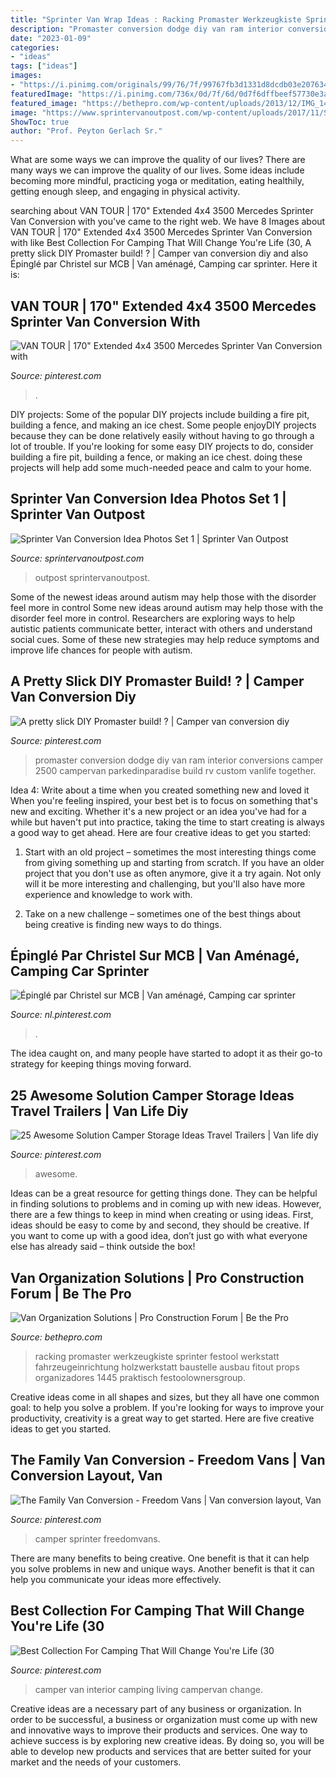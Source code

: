 ```yaml
---
title: "Sprinter Van Wrap Ideas : Racking Promaster Werkzeugkiste Sprinter Festool Werkstatt Fahrzeugeinrichtung Holzwerkstatt Baustelle Ausbau Fitout Props Organizadores 1445 Praktisch Festoolownersgroup"
description: "Promaster conversion dodge diy van ram interior conversions camper 2500 campervan parkedinparadise build rv custom vanlife together"
date: "2023-01-09"
categories:
- "ideas"
tags: ["ideas"]
images:
- "https://i.pinimg.com/originals/99/76/7f/99767fb3d1331d8dcdb03e207634042f.jpg"
featuredImage: "https://i.pinimg.com/736x/0d/7f/6d/0d7f6dffbeef57730e3a79dd2443acd5.jpg"
featured_image: "https://bethepro.com/wp-content/uploads/2013/12/IMG_1445.jpg"
image: "https://www.sprintervanoutpost.com/wp-content/uploads/2017/11/Sprinter-van-camper-van-conversion-ideas-set1-4-e1510954126818.jpg"
ShowToc: true
author: "Prof. Peyton Gerlach Sr."
---
```



What are some ways we can improve the quality of our lives?
There are many ways we can improve the quality of our lives. Some ideas include becoming more mindful, practicing yoga or meditation, eating healthily, getting enough sleep, and engaging in physical activity.

	

		
searching about VAN TOUR | 170&quot; Extended 4x4 3500 Mercedes Sprinter Van Conversion with you've came to the right web. We have 8 Images about VAN TOUR | 170&quot; Extended 4x4 3500 Mercedes Sprinter Van Conversion with like Best Collection For Camping That Will Change You&#039;re Life (30, A pretty slick DIY Promaster build! ? | Camper van conversion diy and also Épinglé par Christel sur MCB | Van aménagé, Camping car sprinter. Here it is:
		
    
## VAN TOUR | 170&quot; Extended 4x4 3500 Mercedes Sprinter Van Conversion With

<img loading=lazy src="https://i.pinimg.com/736x/21/8e/31/218e313745bf10280b27b6edf68ed3e7.jpg" onerror="this.onerror=null;this.src='https://tse3.mm.bing.net/th?id=OIP.hf83kqifv1Q6ojYCHpSk9QHaJ4&amp;pid=15.1';" alt="VAN TOUR | 170&quot; Extended 4x4 3500 Mercedes Sprinter Van Conversion with">

_Source: pinterest.com_

>. 

	

DIY projects: Some of the popular DIY projects include building a fire pit, building a fence, and making an ice chest.
Some people enjoyDIY projects because they can be done relatively easily without having to go through a lot of trouble. If you're looking for some easy DIY projects to do, consider building a fire pit, building a fence, or making an ice chest. doing these projects will help add some much-needed peace and calm to your home.

    
## Sprinter Van Conversion Idea Photos Set 1 | Sprinter Van Outpost

<img loading=lazy src="https://www.sprintervanoutpost.com/wp-content/uploads/2017/11/Sprinter-van-camper-van-conversion-ideas-set1-4-e1510954126818.jpg" onerror="this.onerror=null;this.src='https://tse3.mm.bing.net/th?id=OIP.b7GBAr3l1xVzVTxPk6FGaQHaJ4&amp;pid=15.1';" alt="Sprinter Van Conversion Idea Photos Set 1 | Sprinter Van Outpost">

_Source: sprintervanoutpost.com_

>outpost sprintervanoutpost. 

	

Some of the newest ideas around autism may help those with the disorder feel more in control
Some new ideas around autism may help those with the disorder feel more in control. Researchers are exploring ways to help autistic patients communicate better, interact with others and understand social cues. Some of these new strategies may help reduce symptoms and improve life chances for people with autism.

    
## A Pretty Slick DIY Promaster Build! ? | Camper Van Conversion Diy

<img loading=lazy src="https://i.pinimg.com/736x/a1/6e/0d/a16e0d1b90fcfa3f3eabb78f7cc004f5.jpg" onerror="this.onerror=null;this.src='https://tse3.mm.bing.net/th?id=OIP.tb5-W4Ju8KeJY8jn3pE__wHaJO&amp;pid=15.1';" alt="A pretty slick DIY Promaster build! ? | Camper van conversion diy">

_Source: pinterest.com_

>promaster conversion dodge diy van ram interior conversions camper 2500 campervan parkedinparadise build rv custom vanlife together. 

	

Idea 4: Write about a time when you created something new and loved it
When you're feeling inspired, your best bet is to focus on something that's new and exciting. Whether it's a new project or an idea you've had for a while but haven't put into practice, taking the time to start creating is always a good way to get ahead. Here are four creative ideas to get you started: 
1. Start with an old project – sometimes the most interesting things come from giving something up and starting from scratch. If you have an older project that you don't use as often anymore, give it a try again. Not only will it be more interesting and challenging, but you'll also have more experience and knowledge to work with.

2. Take on a new challenge – sometimes one of the best things about being creative is finding new ways to do things.

    
## Épinglé Par Christel Sur MCB | Van Aménagé, Camping Car Sprinter

<img loading=lazy src="https://i.pinimg.com/736x/a1/18/5a/a1185a00d3f0189f723378aa89c13b72.jpg" onerror="this.onerror=null;this.src='https://tse4.mm.bing.net/th?id=OIP.O-ldD1c4SDjtlCDf8Pb1zAHaJ3&amp;pid=15.1';" alt="Épinglé par Christel sur MCB | Van aménagé, Camping car sprinter">

_Source: nl.pinterest.com_

>. 

	

The idea caught on, and many people have started to adopt it as their go-to strategy for keeping things moving forward.

    
## 25 Awesome Solution Camper Storage Ideas Travel Trailers | Van Life Diy

<img loading=lazy src="https://i.pinimg.com/736x/cc/b6/06/ccb60670505b02b6c54f779764667781.jpg" onerror="this.onerror=null;this.src='https://tse4.mm.bing.net/th?id=OIP.It8_LNVzsz1cUUDi-vcd-wHaJ2&amp;pid=15.1';" alt="25 Awesome Solution Camper Storage Ideas Travel Trailers | Van life diy">

_Source: pinterest.com_

>awesome. 

	

Ideas can be a great resource for getting things done. They can be helpful in finding solutions to problems and in coming up with new ideas. However, there are a few things to keep in mind when creating or using ideas. First, ideas should be easy to come by and second, they should be creative. If you want to come up with a good idea, don’t just go with what everyone else has already said – think outside the box!

    
## Van Organization Solutions | Pro Construction Forum | Be The Pro

<img loading=lazy src="https://bethepro.com/wp-content/uploads/2013/12/IMG_1445.jpg" onerror="this.onerror=null;this.src='https://tse4.mm.bing.net/th?id=OIP.r9zskYuMT4IvF-3IdWIwKAHaJ4&amp;pid=15.1';" alt="Van Organization Solutions | Pro Construction Forum | Be the Pro">

_Source: bethepro.com_

>racking promaster werkzeugkiste sprinter festool werkstatt fahrzeugeinrichtung holzwerkstatt baustelle ausbau fitout props organizadores 1445 praktisch festoolownersgroup. 

	

Creative ideas come in all shapes and sizes, but they all have one common goal: to help you solve a problem. If you're looking for ways to improve your productivity, creativity is a great way to get started. Here are five creative ideas to get you started.

    
## The Family Van Conversion - Freedom Vans | Van Conversion Layout, Van

<img loading=lazy src="https://i.pinimg.com/originals/99/76/7f/99767fb3d1331d8dcdb03e207634042f.jpg" onerror="this.onerror=null;this.src='https://tse4.mm.bing.net/th?id=OIP.6S6TWLseZyT3JbTrsI3PwwHaLH&amp;pid=15.1';" alt="The Family Van Conversion - Freedom Vans | Van conversion layout, Van">

_Source: pinterest.com_

>camper sprinter freedomvans. 

	

There are many benefits to being creative. One benefit is that it can help you solve problems in new and unique ways. Another benefit is that it can help you communicate your ideas more effectively.

    
## Best Collection For Camping That Will Change You&#039;re Life (30

<img loading=lazy src="https://i.pinimg.com/736x/0d/7f/6d/0d7f6dffbeef57730e3a79dd2443acd5.jpg" onerror="this.onerror=null;this.src='https://tse1.mm.bing.net/th?id=OIP.ORKKK_CxW_kdklggOEybqAHaHa&amp;pid=15.1';" alt="Best Collection For Camping That Will Change You&#039;re Life (30">

_Source: pinterest.com_

>camper van interior camping living campervan change. 

	

Creative ideas are a necessary part of any business or organization. In order to be successful, a business or organization must come up with new and innovative ways to improve their products and services. One way to achieve success is by exploring new creative ideas. By doing so, you will be able to develop new products and services that are better suited for your market and the needs of your customers.

